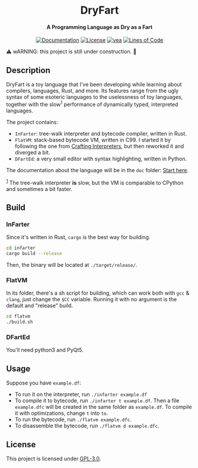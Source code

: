 
<div align="center">
  <h1 align="center">DryFart</h1>
  <h4>A Programming Language as Dry as a Fart</h4>
</div>
<div align="center">
  <a href="https://github.com/papanumba/dryfart/blob/main/doc/index.md"><img alt="Documentation" src="https://img.shields.io/badge/docs-meh-blue"></a>
  <a href="https://www.gnu.org/licenses/gpl-3.0.en.html"><img alt="License" src="https://img.shields.io/badge/license-GPL--3.0-green"></a>
    <a href="https://github.com/papanumba/dryfart"><img alt="yea" src="https://img.shields.io/badge/fart-dry-orange"></a>
    <a href="https://github.com/papanumba/dryfart"><img alt="Lines of Code" src="https://img.shields.io/badge/SLOC-~8k-0"></a>
</div>

:warning: wARNING: this project is still under construction. :construction:

## Description

DryFart is a toy language that I've been developing while learning about compilers, languages, Rust, and more. Its features range from the ugly syntax of some esoteric languages to the uselessness of toy languages, together with the slow<sup><a name="footnote1">1</a></sup> performance of dynamically typed, interpreted languages.

The project contains:
- `InFarter`: tree-walk interpreter and bytecode compiler, written in Rust.
- `FlatVM`: stack-based bytecode VM, written in C99. I started it by following the one from [Crafting Interpreters](https://craftinginterpreters.com/a-bytecode-virtual-machine.html), but then reworked it and diverged a bit.
- `DFartEd`: a very small editor with syntax highlighting, written in Python.

The documentation about the language will be in the `doc` folder: [Start here](/doc/index.md).

<sup>[1](#myfootnote1)</sup> The tree-walk interpreter **is** slow, but the VM is comparable to CPython and sometimes a bit faster.

## Build

### InFarter

Since it's written in Rust, `cargo` is the best way for building.

```bash
cd infarter
cargo build --release
```

Then, the binary will be located at `./target/release/`.

### FlatVM

In its folder, there's a sh script for building, which can work both with `gcc` & `clang`, just change the `$CC` variable. Running it with no argument is the default and "release" build.

``` bash
cd flatvm
./build.sh
```

### DFartEd

You'll need python3 and PyQt5.

## Usage

Suppose you have `example.df`:
- To run it on the interpreter, run `./infarter example.df`
- To compile it to bytecode, run `./infarter t example.df`. Then a file `example.dfc` will be created in the same folder as `example.df`. To compile it with optimizations, change `t` into `to`.
- To run the bytecode, run `./flatvm example.dfc`.
- To disassemble the bytecode, run `./flatvm d example.dfc`.

## License

This project is licensed under [GPL-3.0](https://www.gnu.org/licenses/gpl-3.0.html).

